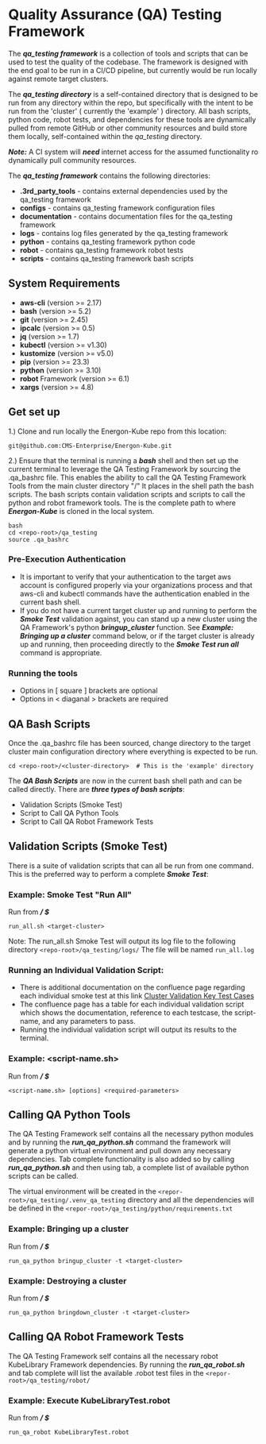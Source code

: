 # Quality Assurance (QA) Testing Framework

The _**qa_testing framework**_ is a collection of tools and scripts that can be used to test the quality of the codebase. The framework is designed with the end goal to be run in a CI/CD pipeline, but currently would be run locally against remote target clusters.

The _**qa_testing directory**_ is a self-contained directory that is designed to be run from any directory within the repo, but specifically with the intent to be run from the 'cluster' ( currently the 'example' ) directory. All bash scripts, python code, robot tests, and dependencies for these tools are dynamically pulled from remote GitHub or other community resources and build store them locally, self-contained within the _qa_testing_ directory.
 
_**Note:**_ A CI system will **_need_** internet access for the assumed functionality ro dynamically pull community resources.

The _**qa_testing framework**_ contains the following directories:

- **.3rd_party_tools** - contains external dependencies used by the qa_testing framework
- **configs** - contains qa_testing framework configuration files
- **documentation** - contains documentation files for the qa_testing framework
- **logs** - contains log files generated by the qa_testing framework
- **python** - contains qa_testing framework python code
- **robot** - contains qa_testing framework robot tests
- **scripts** - contains qa_testing framework bash scripts



## System Requirements
* **aws-cli** (version >= 2.17)
* **bash** (version >= 5.2)
* **git** (version >= 2.45)
* **ipcalc** (version >= 0.5)
* **jq** (version >= 1.7)
* **kubectl** (version >= v1.30)
* **kustomize** (version >= v5.0)
* **pip** (version >= 23.3)
* **python** (version >= 3.10)
* **robot** Framework (version >= 6.1)
* **xargs** (version >= 4.8)

## Get set up

1.) Clone and run locally the Energon-Kube repo from this location:

```git@github.com:CMS-Enterprise/Energon-Kube.git```

2.) Ensure that the terminal is running a _**bash**_ shell and then set up the current terminal to leverage the QA Testing Framework by sourcing the .qa_bashrc file.  This enables the ability to call the QA Testing Framework Tools from the main cluster directory "<repo-root>/<cluster-directory>"  It places in the shell path the bash scripts.  The bash scripts contain validation scripts and scripts to call the python and robot framework tools.  The <repo-root> is the complete path to where **_Energon-Kube_** is cloned in the local system.

```
bash
cd <repo-root>/qa_testing
source .qa_bashrc
```

### Pre-Execution Authentication
* It is important to verify that your authentication to the target aws account is configured properly via your organizations process and that aws-cli and kubectl commands have the authentication enabled in the current bash shell.
* If you do not have a current target cluster up and running to perform the **_Smoke Test_** validation against, you can stand up a new cluster using the QA Framework's python **_bringup_cluster_** function.  See **_Example: Bringing up a cluster_** command below, or if the target cluster is already up and running, then proceeding directly to the **_Smoke Test run all_** command is appropriate.


### Running the tools

* Options in [ square ] brackets are optional
* Options in \< diaganal \> brackets are required

## QA Bash Scripts

Once the .qa_bashrc file has been sourced, change directory to the target cluster main configuration directory where everything is expected to be run.

```
cd <repo-root>/<cluster-directory>  # This is the 'example' directory
```
The **_QA Bash Scripts_** are now in the current bash shell path and can be called directly.  There are **_three types of bash scripts_**:

* Validation Scripts (Smoke Test)
* Script to Call QA Python Tools 
* Script to Call QA Robot Framework Tests

## Validation Scripts (Smoke Test)
There is a suite of validation scripts that can all be run from one command.  This is the preferred way to perform a complete **_Smoke Test_**:

### Example: Smoke Test "Run All"
Run from **_<repo-root>/<cluster-directory> $_**
```
run_all.sh <target-cluster>
```
Note: The run_all.sh Smoke Test will output its log file to the following directory `<repo-root>/qa_testing/logs/`  The file will be named `run_all.log`

### Running an Individual Validation Script:

* There is additional documentation on the confluence page regarding each individual smoke test at this link [Cluster Validation Key Test Cases](https://confluenceent.cms.gov/pages/viewpage.action?pageId=745525731)
* The confluence page has a table for each individual validation script which shows the documentation, reference to each testcase, the script-name, and any parameters to pass.
* Running the individual validation script will output its results to the terminal.

### Example: <script-name.sh>
Run from **_<repo-root>/<cluster-directory> $_**
```
<script-name.sh> [options] <required-parameters>
```

## Calling QA Python Tools

The QA Testing Framework self contains all the necessary python modules and by running the _**run_qa_python.sh**_ command the framework will generate a python virtual environment and pull down any necessary dependencies. Tab complete functionality is also added so by calling _**run_qa_python.sh**_ and then using tab, a complete list of available python scripts can be called.

The virtual environment will be created in the `<repor-root>/qa_testing/.venv_qa_testing` directory and all the dependencies will be defined in the `<repor-root>/qa_testing/python/requirements.txt`

### Example: Bringing up a cluster
Run from **_<repo-root>/<cluster-directory> $_**
```
run_qa_python bringup_cluster -t <target-cluster>
```

### Example: Destroying a cluster
Run from **_<repo-root>/<cluster-directory> $_**
```
run_qa_python bringdown_cluster -t <target-cluster>
```

## Calling QA Robot Framework Tests

The QA Testing Framework self contains all the necessary robot KubeLibrary Framework dependencies. By running the _**run_qa_robot.sh**_ and tab complete will list the available .robot test files in the `<repor-root>/qa_testing/robot/`

### Example: Execute KubeLibraryTest.robot 
Run from **_<repo-root>/<cluster-directory> $_**
```
run_qa_robot KubeLibraryTest.robot
```